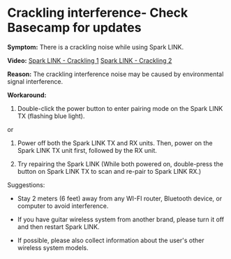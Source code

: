 # Crackling interference- Check Basecamp for updates

**Symptom:** 
There is a crackling noise while using Spark LINK.


**Video:** 
[Spark LINK - Crackling 1](https://drive.google.com/file/d/1lMiWKerF_-_zbRpCEl2UrPfmYk42CslH/view?usp=sharing)
[Spark LINK - Crackling 2](https://drive.google.com/file/d/139OvjasmHlQvxzJcX65I0ky6MkhxJOb8/view?usp=sharing)


**Reason:** 
The crackling interference noise may be caused by environmental signal interference.


**Workaround:**

1. Double-click the power button to enter pairing mode on the Spark LINK TX (flashing blue light).

or

1. Power off both the Spark LINK TX and RX units. Then, power on the Spark LINK TX unit first, followed by the RX unit.

2. Try repairing the Spark LINK (While both powered on, double-press the button on Spark LINK TX to scan and re-pair to Spark LINK RX.)


Suggestions:
- Stay 2 meters (6 feet) away from any WI-FI router, Bluetooth device, or computer to avoid interference.

- If you have guitar wireless system from another brand, please turn it off and then restart Spark LINK.
  
- If possible, please also collect information about the user's other wireless system models.